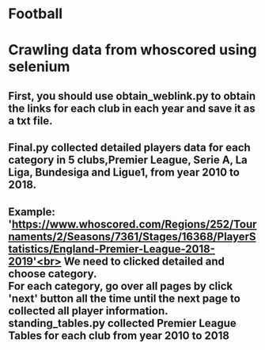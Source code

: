 # Football
Crawling data from whoscored using selenium
==============
First, you should use obtain_weblink.py to obtain the links for each club in each year and save it as a txt file.<br>
---------------
Final.py collected detailed players data for each category in 5 clubs,Premier League, Serie A, La Liga, Bundesiga and Ligue1, from year 2010 to 2018.<br>
---------
Example: 'https://www.whoscored.com/Regions/252/Tournaments/2/Seasons/7361/Stages/16368/PlayerStatistics/England-Premier-League-2018-2019'<br>
We need to clicked detailed and choose category.<br>
For each category, go over all pages by click 'next' button all the time until the next page to collected all player information.<br>
standing_tables.py collected Premier League Tables for each club from year 2010 to 2018 <br>
----------------

